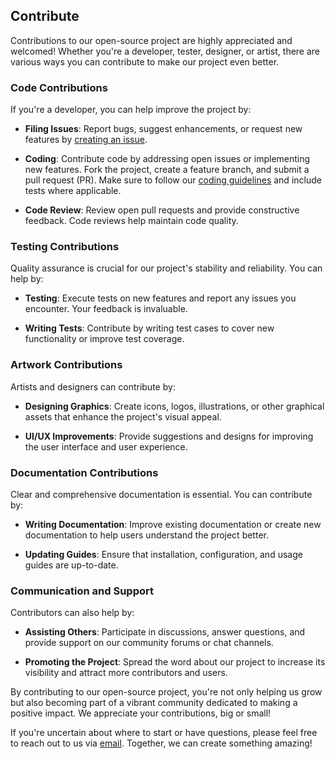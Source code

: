 ## Contribute

Contributions to our open-source project are highly appreciated and welcomed! Whether you're a developer, tester, designer, or artist, there are various ways you can contribute to make our project even better.

### Code Contributions

If you're a developer, you can help improve the project by:

- **Filing Issues**: Report bugs, suggest enhancements, or request new features by [creating an issue](link-to-issue-tracker).

- **Coding**: Contribute code by addressing open issues or implementing new features. Fork the project, create a feature branch, and submit a pull request (PR). Make sure to follow our [coding guidelines](link-to-coding-guidelines) and include tests where applicable.

- **Code Review**: Review open pull requests and provide constructive feedback. Code reviews help maintain code quality.

### Testing Contributions

Quality assurance is crucial for our project's stability and reliability. You can help by:

- **Testing**: Execute tests on new features and report any issues you encounter. Your feedback is invaluable.

- **Writing Tests**: Contribute by writing test cases to cover new functionality or improve test coverage.

### Artwork Contributions

Artists and designers can contribute by:

- **Designing Graphics**: Create icons, logos, illustrations, or other graphical assets that enhance the project's visual appeal.

- **UI/UX Improvements**: Provide suggestions and designs for improving the user interface and user experience.

### Documentation Contributions

Clear and comprehensive documentation is essential. You can contribute by:

- **Writing Documentation**: Improve existing documentation or create new documentation to help users understand the project better.

- **Updating Guides**: Ensure that installation, configuration, and usage guides are up-to-date.

### Communication and Support

Contributors can also help by:

- **Assisting Others**: Participate in discussions, answer questions, and provide support on our community forums or chat channels.

- **Promoting the Project**: Spread the word about our project to increase its visibility and attract more contributors and users.

By contributing to our open-source project, you're not only helping us grow but also becoming part of a vibrant community dedicated to making a positive impact. We appreciate your contributions, big or small!

If you're uncertain about where to start or have questions, please feel free to reach out to us via [email](mailto:projhey@biolink.dev). Together, we can create something amazing!
